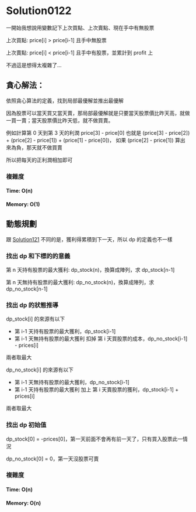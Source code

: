 ﻿# Solution0122

一開始我想說用變數記下上次買點、上次賣點、現在手中有無股票

上次買點: price[i] > price[i-1] 且手中無股票

上次賣點: price[i] < price[i-1] 且手中有股票，並累計到 profit 上

不過這是想得太複雜了...

## 貪心解法：

依照貪心算法的定義，找到局部最優解並推出最優解

因為股票可以當天買又當天賣，那局部最優解就是只要當天股票價比昨天高，就做一買一賣；當天股票價比昨天低，就不做買賣。

例如計算第 0 天到第 3 天的利潤 price[3] - price[0] 也就是
(price[3] - price[2]) + (price[2] - price[1]) + (price[1] - price[0])，
如果 (price[2] - price[1]) 算出來為負，那天就不做買賣

所以把每天的正利潤相加即可

### 複雜度

#### Time: O(n)

#### Memory: O(1)

## 動態規劃

跟 [Solution121](Solution0121.md) 不同的是，獲利得累積到下一天，所以 dp 的定義也不一樣

### 找出 dp 和下標的的意義

第 n 天持有股票的最大獲利: dp_stock(n)，換算成陣列，求 dp_stock[n-1]

第 n 天無持有股票的最大獲利: dp_no_stock(n)，換算成陣列，求 dp_no_stock[n-1]

### 找出 dp 的狀態推導

dp_stock[i] 的來源有以下
- 第 i-1 天持有股票的最大獲利，dp_stock[i-1]
- 第 i-1 天無持有股票的最大獲利 扣掉 第 i 天買股票的成本，dp_no_stock[i-1] - prices[i]

兩者取最大

dp_no_stock[i] 的來源有以下
- 第 i-1 天無持有股票的最大獲利，dp_no_stock[i-1]
- 第 i-1 天持有股票的最大獲利 加上 第 i 天賣股票的獲利，dp_stock[i-1] + prices[i]

兩者取最大

### 找出 dp 初始值

dp_stock[0] = -prices[0]，第一天前面不會再有前一天了，只有買入股票此一情況

dp_no_stock[0] = 0，第一天沒股票可賣

### 複雜度

#### Time: O(n)

#### Memory: O(n)